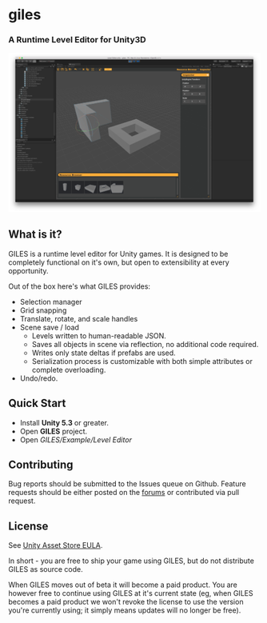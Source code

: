# giles

### A Runtime Level Editor for Unity3D

![giles](giles.png)

## What is it?

GILES is a runtime level editor for Unity games.  It is designed to be completely functional on it's own, but open to extensibility at every opportunity.

Out of the box here's what GILES provides:

- Selection manager
- Grid snapping
- Translate, rotate, and scale handles
- Scene save / load
	- Levels written to human-readable JSON.
	- Saves all objects in scene via reflection, no additional code required.
	- Writes only state deltas if prefabs are used.
	- Serialization process is customizable with both simple attributes or complete overloading.
- Undo/redo.

## Quick Start

- Install **Unity 5.3** or greater.
- Open **GILES** project.
- Open *GILES/Example/Level Editor*

## Contributing

Bug reports should be submitted to the Issues queue on Github.  Feature requests should be either posted on the [forums](http://www.protoolsforunity3d.com/forum/) or contributed via pull request.

## License

See [Unity Asset Store EULA](https://unity3d.com/legal/as_terms).

In short - you are free to ship your game using GILES, but do not distribute GILES as source code.

When GILES moves out of beta it will become a paid product.  You are however free to continue using GILES at it's current state (eg, when GILES becomes a paid product we won't revoke the license to use the version you're currently using; it simply means updates will no longer be free).
